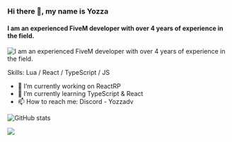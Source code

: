 ### Hi there 👋, my name is Yozza
#### I am an experienced FiveM developer with over 4 years of experience in the field. 
![I am an experienced FiveM developer with over 4 years of experience in the field. ](https://i.imgur.com/tJsR1BW.png)


Skills: Lua / React / TypeScript / JS

- 🔭 I’m currently working on ReactRP 
- 🌱 I’m currently learning TypeScript & React 
- 📫 How to reach me: Discord - Yozzadv 


![GitHub stats](https://github-readme-stats.vercel.app/api?username=Yozzaa&show_icons=true&count_private=true)  

![](https://komarev.com/ghpvc/?username=Yozzaa)
